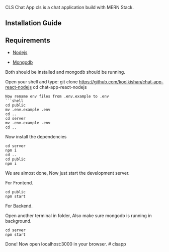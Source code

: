 CLS Chat App
cls is a chat application build with MERN Stack.

## Installation Guide ##

## Requirements ##

- [Nodejs](https://nodejs.org/en/download)

- [Mongodb](https://www.mongodb.com/docs/manual/administration/install-community/)

Both should be installed and mongodb should be running.

Open your shell and type:
git clone https://github.com/koolkishan/chat-app-react-nodejs
cd chat-app-react-nodejs
```
Now rename env files from .env.example to .env
```shell
cd public
mv .env.example .env
cd ..
cd server
mv .env.example .env
cd ..
```

Now install the dependencies
```shell
cd server
npm i
cd ..
cd public
npm i
```
We are almost done, Now just start the development server.

For Frontend.
```shell
cd public
npm start
```
For Backend.

Open another terminal in folder, Also make sure mongodb is running in background.
```shell
cd server
npm start
```

Done! Now open localhost:3000 in your browser.
#   c l s a p p 
 
 
